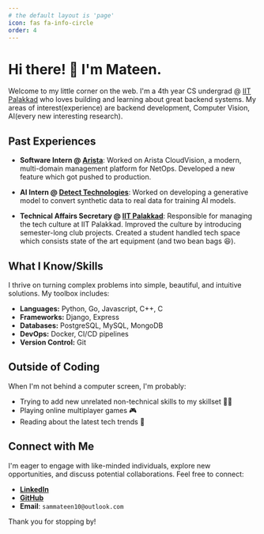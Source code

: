 ```yaml
---
# the default layout is 'page'
icon: fas fa-info-circle
order: 4
---
```


# Hi there! 👋 I'm Mateen.

Welcome to my little corner on the web. I'm a 4th year CS undergrad @ [IIT Palakkad](https://iitpkd.ac.in/) who loves building and learning about great backend systems. My areas of interest(experience) are backend development, Computer Vision, AI(every new interesting research).

## Past Experiences

- **Software Intern @ [Arista](https://www.arista.com/en/)**: Worked on Arista CloudVision, a modern, multi-domain management platform for NetOps. Developed a new feature which got pushed to production.

- **AI Intern @ [Detect Technologies](https://detecttechnologies.com/)**: Worked on developing a generative model to convert synthetic data to real data for training AI models.

- **Technical Affairs Secretary @ [IIT Palakkad](https://iitpkd.ac.in/)**: Responsible for managing the tech culture at IIT Palakkad. Improved the culture by introducing semester-long club projects. Created a student handled tech space which consists state of the art equipment (and two bean bags 😆).

## What I Know/Skills

I thrive on turning complex problems into simple, beautiful, and intuitive solutions. My toolbox includes:

- **Languages:** Python, Go, Javascript, C++, C
- **Frameworks:** Django, Express
- **Databases:** PostgreSQL, MySQL, MongoDB
- **DevOps:** Docker, CI/CD pipelines
- **Version Control:** Git

## Outside of Coding

When I'm not behind a computer screen, I'm probably:

- Trying to add new unrelated non-technical skills to my skillset 🧑‍🎨
- Playing online multiplayer games 🎮
- Reading about the latest tech trends 📖

## Connect with Me

I'm eager to engage with like-minded individuals, explore new opportunities, and discuss potential collaborations. Feel free to connect:

- [**LinkedIn**](https://linkedin.com/in/syedma3)
- [**GitHub**](https://linkedin.com/in/syedma3)
- **Email**: `sammateen10@outlook.com`

Thank you for stopping by!